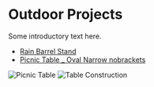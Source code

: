 # Outdoor Projects

Some introductory text here.

- [Rain Barrel Stand](/static/uploads/Rain-Barrel-Stand.pdf)
- [Picnic Table _ Oval Narrow nobrackets](/static/uploads/Picnic-Table-_-Oval-Narrow-nobrackets.pdf)

![Picnic Table](/static/uploads/Picnic-Table.jpg)
![Table Construction](/static/uploads/Table-Construction.jpg)
